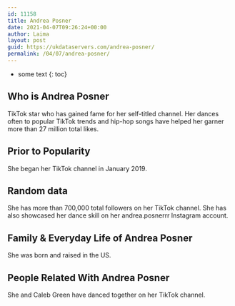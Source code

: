 ```yaml
---
id: 11158
title: Andrea Posner
date: 2021-04-07T09:26:24+00:00
author: Laima
layout: post
guid: https://ukdataservers.com/andrea-posner/
permalink: /04/07/andrea-posner/
---
```


* some text
{: toc}


## Who is Andrea Posner
                  
                  
                  
TikTok star who has gained fame for her self-titled channel. Her dances often to popular TikTok trends and hip-hop songs have helped her garner more than 27 million total likes.
                  
              
            
              
            
                
                
                
## Prior to Popularity
                  
                  
                  
She began her TikTok channel in January 2019.
                  
              
            
              
            
                
                
                
## Random data
                  
                  
                  
She has more than 700,000 total followers on her TikTok channel. She has also showcased her dance skill on her andrea.posnerrr Instagram account. 
                  
              
            
              
            
                
                
                
## Family & Everyday Life of Andrea Posner
                  
                  
                  
She was born and raised in the US.
                  
              
            
              
            
                
                
                
## People Related With Andrea Posner
                  
                  
                  
She and Caleb Green have danced together on her TikTok channel. 
                  
              
            
              
            
                
              
            
              
              
            
            
              
            
          
          
          